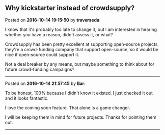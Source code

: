 ## Why kickstarter instead of crowdsupply?
Posted on **2016-10-14 19:15:50** by **traverseda**:

I know that it's probably too late to change it, but I am interested in hearing whether you have a reason, didn't assess it, or what?



Crowdsupply has been pretty excellent at supporting open-source projects, they're a crowd-funding company that support open-source, so it would be nice if open-source could support it.



Not a deal breaker by any means, but maybe something to think about for future crowd-funding campaigns?

---

Posted on **2016-10-14 21:57:45** by **Bar**:

To be honest, 100% because I didn't know it existed. I just checked it out and it looks fantastic. 



I love the coming soon feature. That alone is a game changer.



I will be keeping them in mind for future projects. Thanks for pointing them out.

---

